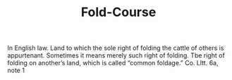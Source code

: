 ---
title: Fold-Course
letter: F
permalink: "/definitions/bld-fold-course.html"
body: In English law. Land to which the sole right of folding the cattle of others
  is appurtenant. Sometimes it means merely such right of folding. Tbe right of folding
  on another’s land, which is called “common foldage.” Co. Lltt. 6a, note 1
published_at: '2018-07-07'
source: Black's Law Dictionary 2nd Ed (1910)
layout: post
---